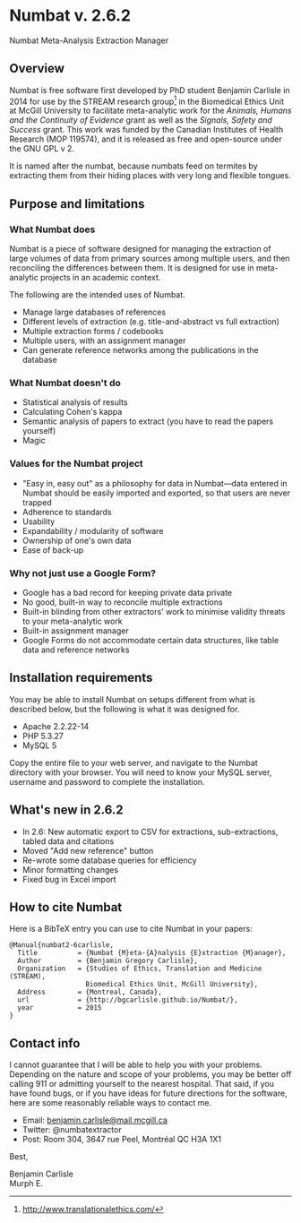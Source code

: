 Numbat v. 2.6.2
======

Numbat Meta-Analysis Extraction Manager

## Overview

Numbat is free software first developed by PhD student Benjamin Carlisle in 2014 for use by the STREAM research group[^1] in the Biomedical Ethics Unit at McGill University to facilitate meta-analytic work for the *Animals, Humans and the Continuity of Evidence* grant as well as the *Signals, Safety and Success* grant. This work was funded by the Canadian Institutes of Health Research (MOP 119574), and it is released as free and open-source under the GNU GPL v 2.

It is named after the numbat, because numbats feed on termites by extracting them from their hiding places with very long and flexible tongues.

[^1]: <http://www.translationalethics.com/>

## Purpose and limitations

### What Numbat does

Numbat is a piece of software designed for managing the extraction of large volumes of data from primary sources among multiple users, and then reconciling the differences between them. It is designed for use in meta-analytic projects in an academic context.

The following are the intended uses of Numbat.

* Manage large databases of references
* Different levels of extraction (e.g. title-and-abstract vs full extraction)
* Multiple extraction forms / codebooks
* Multiple users, with an assignment manager
* Can generate reference networks among the publications in the database

### What Numbat doesn't do

* Statistical analysis of results
* Calculating Cohen's kappa
* Semantic analysis of papers to extract (you have to read the papers yourself)
* Magic

### Values for the Numbat project

* "Easy in, easy out" as a philosophy for data in Numbat—data entered in Numbat should be easily imported and exported, so that users are never trapped
* Adherence to standards
* Usability
* Expandability / modularity of software
* Ownership of one's own data
* Ease of back-up


### Why not just use a Google Form?

* Google has a bad record for keeping private data private
* No good, built-in way to reconcile multiple extractions
* Built-in blinding from other extractors' work to minimise validity threats to your meta-analytic work
* Built-in assignment manager
* Google Forms do not accommodate certain data structures, like table data and reference networks


## Installation requirements

You may be able to install Numbat on setups different from what is described below, but the following is what it was designed for.

* Apache 2.2.22-14
* PHP 5.3.27
* MySQL 5

Copy the entire file to your web server, and navigate to the Numbat directory with your browser. You will need to know your MySQL server, username and password to complete the installation.

## What's new in 2.6.2

* In 2.6: New automatic export to CSV for extractions, sub-extractions, tabled data and citations
* Moved "Add new reference" button
* Re-wrote some database queries for efficiency
* Minor formatting changes
* Fixed bug in Excel import

## How to cite Numbat

Here is a BibTeX entry you can use to cite Numbat in your papers:

```
@Manual{numbat2-6carlisle,
  Title          = {Numbat {M}eta-{A}nalysis {E}xtraction {M}anager},
  Author         = {Benjamin Gregory Carlisle},
  Organization   = {Studies of Ethics, Translation and Medicine (STREAM),
                   Biomedical Ethics Unit, McGill University},
  Address        = {Montreal, Canada},
  url            = {http://bgcarlisle.github.io/Numbat/},
  year           = 2015
}
```

## Contact info

I cannot guarantee that I will be able to help you with your problems. Depending on the nature and scope of your problems, you may be better off calling 911 or admitting yourself to the nearest hospital. That said, if you have found bugs, or if you have ideas for future directions for the software, here are some reasonably reliable ways to contact me.

* Email: <benjamin.carlisle@mail.mcgill.ca>
* Twitter: @numbatextractor
* Post: Room 304, 3647 rue Peel, Montréal QC H3A 1X1


Best,

Benjamin Carlisle  
Murph E.
